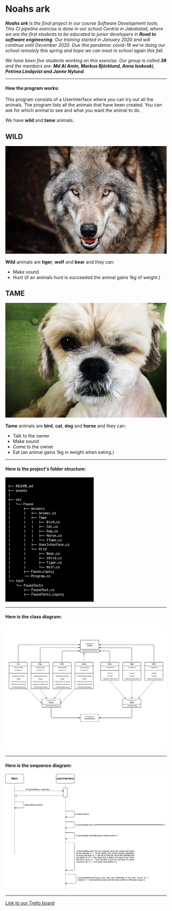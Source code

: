 # Noahs ark #
_**Noahs ark** is the final project in our course Software Development tools. This CI pipeline exercise is done in our school Centria in Jakobstad, where we are the first students to be educated to junior developers in **Road to software engineering**. Our training started in January 2020 and will continue until December 2020. Due this pandemic covid-19 we're doing our school remotely this spring and hope we can meet in school again this fall._ 

_We have been five students working on this exercise. Our group is called **3#** and the members are: **Md Al Amin, Markus Björklund, Anna Isokoski, Petrina Lindqvist and Janne Nylund**._
_ _ _
#### How the program works: ####
This program consists of a UserInterface where you can try out all the animals. The program lists all the animals that have been created. You can ask for which animal to see and what you want the animal to do.

We have **wild** and **tame** animals. 

## WILD
 ![wolf](https://github.com/markusbjorklund/noahs-ark/blob/master/assets/wolf.jpg)
 
**Wild** animals are **tiger**, **wolf** and **bear** and they can:  
* Make sound
* Hunt (if an animals hunt is succeeded the animal gains 1kg of weight.)
## TAME
![dog](https://github.com/markusbjorklund/noahs-ark/blob/master/assets/max.jpg)

**Tame** animals are **bird**, **cat**, **dog** and **horse** and they can: 
* Talk to the owner
* Make sound
* Come to the owner
* Eat (an animal gains 1kg in weight when eating.)
_ _ _ 

#### Here is the project's folder structure: ####
![tree](https://github.com/markusbjorklund/noahs-ark/blob/master/assets/folder-structure-user-friendly.png)

_ _ _

#### Here is the class diagram: ####
![class](https://github.com/markusbjorklund/noahs-ark/blob/master/assets/class_diagram.png)
_ _ _
#### Here is the sequence diagram: ####
![sequence](https://github.com/markusbjorklund/noahs-ark/blob/master/assets/sequence_dia.png)
_ _ _

[Link to our Trello board](https://trello.com/b/a4C3DPrX/3sharp)

 